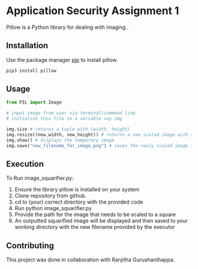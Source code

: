 # Application Security Assignment 1

Pillow is a Python library for dealing with imaging .

## Installation

Use the package manager [pip](https://pip.pypa.io/en/stable/) to install pillow.

```bash
pip3 install pillow
```

## Usage

```python
from PIL import Image

# input image from user via terminal/command line
# initialize this file to a variable say img

img.size # returns a tuple with (width, height)
img.resize((new_width, new_height)) # returns a new scaled image with the new dimensions that are passed as arguments
img.show() # displays the temporary image
img.save("new_filename_for_image.png") # saves the newly scaled image to the working directory with the new filename with extension .png
```
## Execution

To Run image_squarifier.py:

1. Ensure the library pillow is installed on your system
2. Clone repository from github.
3. cd to (your) correct directory with the provided code
4. Run python image_squarifier.py
5. Provide the path for the image that needs to be scaled to a square
6. An outputted squarified image will be displayed and then saved to your working directory with the new filename provided by the executor

## Contributing
This project was done in collaboration with Ranjitha Gurushanthappa.

